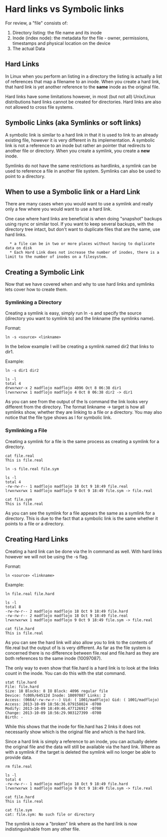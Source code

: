 # Hard links vs Symbolic links

For review, a "file" consists of:

1.  Directory listing: the file name and its inode
2.  Inode (index node): the metadata for the file - owner, permissions,
    timestamps and physical location on the device
3.  The actual Data

## Hard Links

In Linux when you perform an listing in a directory the listing is
actually a list of references that map a filename to an inode. When you
create a hard link, that hard link is yet another reference to the
**same** inode as the original file.

Hard links have some limitations however, in most (but not all)
Unix/Linux distributions hard links cannot be created for directories.
Hard links are also not allowed to cross file systems.

## Symbolic Links (aka Symlinks or soft links)

A symbolic link is similar to a hard link in that it is used to link to
an already existing file, however it is very different in its
implementation. A symbolic link is not a reference to an inode but
rather an pointer that redirects to another file or directory. When you
create a symlink, you create a **new** inode.

Symlinks do not have the same restrictions as hardlinks, a symlink can
be used to reference a file in another file system. Symlinks can also be
used to point to a directory.

## When to use a Symbolic link or a Hard Link

There are many cases when you would want to use a symlink and really
only a few where you would want to use a hard link.

One case where hard links are beneficial is when doing "snapshot"
backups using rsync or similar tool. If you want to keep several
backups, with the directory tree intact, but don't want to duplicate
files that are the same, use hard links.

      * a file can be in two or more places without having to duplicate data on disk
      * Each Hard Link does not increase the number of inodes, there is a limit to the number of inodes on a filesystem.

## Creating a Symbolic Link

Now that we have covered when and why to use hard links and symlinks
lets cover how to create them.

### Symlinking a Directory

Creating a symlink is easy, simply run ln -s and specify the source
(directory you want to symlink to) and the linkname (the symlinks name).

Format:

    ln -s <source> <linkname>

In the below example I will be creating a symlink named dir2 that links
to dir1.

Example:

    ln -s dir1 dir2

    ls -l
    total 4
    drwxrwxr-x 2 madflojo madflojo 4096 Oct 8 06:38 dir1
    lrwxrwxrwx 1 madflojo madflojo 4 Oct 8 06:38 dir2 -> dir1

As you can see from the output of the ls command the link looks very
different from the directory. The format linkname -\> target is how all
symlinks show, whether they are linking to a file or a directory. You
may also notice that the file type shows as l for symbolic link.

### Symlinking a File

Creating a symlink for a file is the same process as creating a symlink
for a directory.

    cat file.real 
    This is file.real

    ln -s file.real file.sym

    ls -l
    total 4
    -rw-rw-r-- 1 madflojo madflojo 18 Oct 9 18:49 file.real
    lrwxrwxrwx 1 madflojo madflojo 9 Oct 9 18:49 file.sym -> file.real

    cat file.sym
    This is file.real

As you can see the symlink for a file appears the same as a symlink for
a directory. This is due to the fact that a symbolic link is the same
whether it points to a file or a directory.

## Creating Hard Links

Creating a hard link can be done via the ln command as well. With hard
links however we will not be using the -s flag.

Format:

    ln <source> <linkname>

Example:

    ln file.real file.hard

    ls -l
    total 8
    -rw-rw-r-- 2 madflojo madflojo 18 Oct 9 18:49 file.hard
    -rw-rw-r-- 2 madflojo madflojo 18 Oct 9 18:49 file.real
    lrwxrwxrwx 1 madflojo madflojo 9 Oct 9 18:49 file.sym -> file.real

    cat file.hard
    This is file.real

As you can see the hard link will also allow you to link to the contents
of file.real but the output of ls is very different. As far as the file
system is concerned there is no difference between file.real and
file.hard as they are both references to the same inode (10097087).

The only way to even show that file.hard is a hard link is to look at
the links count in the inode. You can do this with the stat command.

    stat file.hard 
    File: file.hard
    Size: 18 Blocks: 8 IO Block: 4096 regular file
    Device: fc00h/64512d Inode: 10097087 Links: 2
    Access: (0664/-rw-rw-r--) Uid: ( 1001/madflojo) Gid: ( 1001/madflojo)
    Access: 2013-10-09 18:56:36.079158024 -0700
    Modify: 2013-10-09 18:49:46.477126917 -0700
    Change: 2013-10-09 18:56:29.903127399 -0700
    Birth: -

While this shows that the inode for file.hard has 2 links it does not
necessarily show which is the original file and which is the hard link.

Since a hard link is simply a reference to an inode, you can actually
delete the original file and the data will still be available via the
hard link. Where as with a symlink if the target is deleted the symlink
will no longer be able to provide data.

    rm file.real

    ls -l
    total 4
    -rw-rw-r-- 1 madflojo madflojo 18 Oct 9 18:49 file.hard
    lrwxrwxrwx 1 madflojo madflojo 9 Oct 9 18:49 file.sym -> file.real

    cat file.hard 
    This is file.real

    cat file.sym
    cat: file.sym: No such file or directory

The symlink is now a "broken" link where as the hard link is now
indistinguishable from any other file.
